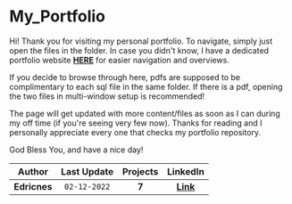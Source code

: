 # My_Portfolio

Hi! Thank you for visiting my personal portfolio.
To navigate, simply just open the files in the folder. In case you didn't know, I have a dedicated portfolio website [**HERE**](https://edricnes.github.io/EdricPortfolio.github.io/) for easier navigation and overviews.

If you decide to browse through here, pdfs are supposed to be complimentary to each sql file in the same folder.
If there is a pdf, opening the two files in multi-window setup is recommended!

The page will get updated with more content/files as soon as I can during my off time (if you're seeing very few now).
Thanks for reading and I personally appreciate every one that checks my portfolio repository.

God Bless You, and have a nice day!

Author | Last Update | Projects | LinkedIn
:---: | :---: | :---: | :---:
**Edricnes** | `02-12-2022` | **7** | [**Link**](https://www.linkedin.com/in/edricnes-edricnes-16b5b822a/)

